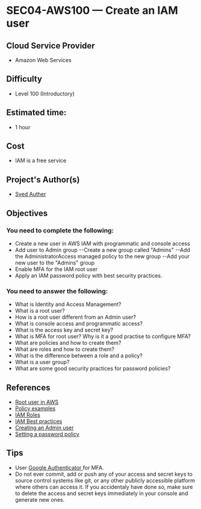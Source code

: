 
# SEC04-AWS100 — Create an IAM user

## Cloud Service Provider

* Amazon Web Services

## Difficulty
* Level 100 (Introductory)

## Estimated time:
 * 1 hour

## Cost
* IAM is a free service

## Project's Author(s)
* [Syed Auther](https://twitter.com/syedauther)

## Objectives

### You need to complete the following:

* Create a new user in AWS IAM with programmatic and console access
* Add user to Admin group 
--Create a new group called "Admins"
--Add the AdministratorAccess managed policy to the new group
--Add your new user to the "Admins" group
* Enable MFA for the IAM root user 
* Apply an IAM password policy with best security practices.



### You need to answer the following: 

* What is Identity and Access Management? 
* What is a root user?
* How is a root user different from an Admin user? 
* What is console access and programmatic access? 
* What is the access key and secret key? 
* What is MFA for root user? Why is it a good practise to configure MFA? 
* What are policies and how to create them?
* What are roles and how to create them?
* What is the difference between a role and a policy?
* What is a user group? 
* What are some good security practices for password policies? 

## References

* [Root user in AWS](https://docs.aws.amazon.com/IAM/latest/UserGuide/id_root-user.html)
* [Policy examples](https://docs.aws.amazon.com/IAM/latest/UserGuide/access_policies_examples.html)
* [IAM Roles](https://docs.aws.amazon.com/IAM/latest/UserGuide/id_roles.html)
* [IAM Best practices](https://docs.aws.amazon.com/IAM/latest/UserGuide/best-practices.html)
* [Creating an Admin user](https://docs.aws.amazon.com/IAM/latest/UserGuide/getting-started_create-admin-group.html)
* [Setting a password policy](https://docs.aws.amazon.com/IAM/latest/UserGuide/id_credentials_passwords_account-policy.html?icmpid=docs_iam_console)


## Tips
* User [Google Authenticator ](https://play.google.com/store/apps/details?id=com.google.android.apps.authenticator2) for MFA.
* Do not ever commit, add or push any of your access and secret keys to source control systems like git, or any other publicly accessible platform where others can access it. If you accidentaly have done so, make sure to delete the access and secret keys immediately in your console and generate new ones. 